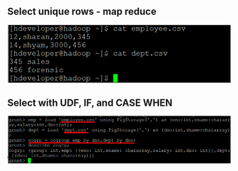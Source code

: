 ## Select unique rows - map reduce
![Alt text](/screen_shots/SC1.png?raw=true "Simple Code on IPython Notebooks")

## Select with UDF, IF, and CASE WHEN
![Alt text](/screen_shots/Screenshot_1.png?raw=true "Simple Code on IPython Notebooks")
